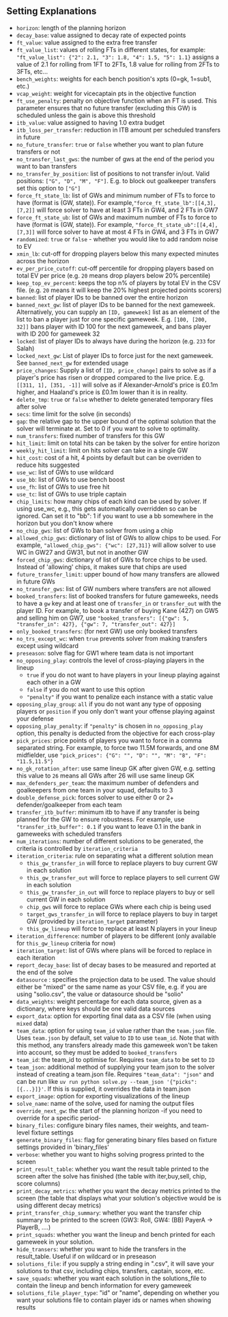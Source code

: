 ## Setting Explanations

  - `horizon`: length of the planning horizon
  - `decay_base`: value assigned to decay rate of expected points
  - `ft_value`: value assigned to the extra free transfer
  - `ft_value_list`: values of rolling FTs in different states, for example: `"ft_value_list": {"2": 2.1, "3": 1.8, "4": 1.5, "5": 1.1}` assigns a value of 2.1 for rolling from 1FT to 2FTs, 1.8 value for rolling from 2FTs to 3FTs, etc...
  - `bench_weights`: weights for each bench position's xpts (0=gk, 1=sub1, etc.)
  - `vcap_weight`: weight for vicecaptain pts in the objective function
  - `ft_use_penalty`: penalty on objective function when an FT is used. This parameter ensures that no future transfer (excluding this GW) is scheduled unless the gain is above this threshold
  - `itb_value`: value assigned to having 1.0 extra budget
  - `itb_loss_per_transfer`: reduction in ITB amount per scheduled transfers in future
  - `no_future_transfer`: `true` or `false` whether you want to plan future transfers or not
  - `no_transfer_last_gws`: the number of gws at the end of the period you want to ban transfers
  - `no_transfer_by_position`: list of positions to not transfer in/out. Valid positions: `["G", "D", "M", "F"]`. E.g. to block out goalkeeper transfers set this option to `["G"]`
  - `force_ft_state_lb`: list of GWs and minimum number of FTs to force to have (format is (GW, state)). For example,`"force_ft_state_lb":[[4,3], [7,2]]` will force solver to have at least 3 FTs in GW4, and 2 FTs in GW7
  - `force_ft_state_ub`: list of GWs and maximum number of FTs to force to have (format is (GW, state)). For example, `"force_ft_state_ub":[[4,4], [7,3]]` will force solver to have at most 4 FTs in GW4, and 3 FTs in GW7
  - `randomized`: `true` or `false` - whether you would like to add random noise to EV
  - `xmin_lb`: cut-off for dropping players below this many expected minutes across the horizon
  - `ev_per_price_cutoff`: cut-off percentile for dropping players based on total EV per price (e.g. `20` means drop players below 20% percentile)
  - `keep_top_ev_percent`: keeps the top n% of players by total EV in the CSV file. (e.g. `20` means it will keep the 20% highest projected points scorers)
  - `banned`: list of player IDs to be banned over the entire horizon
  - `banned_next_gw`: list of player IDs to be banned for the next gameweek. Alternatively, you can supply an `[ID, gameweek]` list as an element of the list to ban a player just for one specific gameweek. E.g. `[100, [200, 32]]` bans player with ID 100 for the next gameweek, and bans player with ID 200 for gameweek 32
  - `locked`: list of player IDs to always have during the horizon (e.g. `233` for Salah)
  - `locked_next_gw`: List of player IDs to force just for the next gameweek. See `banned_next_gw` for extended usage
  - `price_changes`: Supply a list of `[ID, price_change]` pairs to solve as if a player's price has risen or dropped compared to the live price. E.g. `[[311, 1], [351, -1]]` will solve as if Alexander-Arnold's price is £0.1m higher, and Haaland's price is £0.1m lower than it is in reality.
  - `delete_tmp`: `true` or `false` whether to delete generated temporary files after solve
  - `secs`: time limit for the solve (in seconds)
  - `gap`: the relative gap to the upper bound of the optimal solution that the solver will terminate at. Set to 0 if you want to solve to optimality.
  - `num_transfers`: fixed number of transfers for this GW
  - `hit_limit`: limit on total hits can be taken by the solver for entire horizon
  - `weekly_hit_limit`: limit on hits solver can take in a single GW
  - `hit_cost`: cost of a hit, 4 points by default but can be overriden to reduce hits suggested
  - `use_wc`: list of GWs to use wildcard
  - `use_bb`: list of GWs to use bench boost
  - `use_fh`: list of GWs to use free hit
  - `use_tc`: list of GWs to use triple captain
  - `chip_limits`: how many chips of each kind can be used by solver. If using use_wc, e.g., this gets automatically overridden so can be ignored. Can set it to "bb": 1 if you want to use a bb somewhere in the horizon but you don't know where
  - `no_chip_gws`: list of GWs to ban solver from using a chip
  - `allowed_chip_gws`: dictionary of list of GWs to allow chips to be used. For example, `"allowed_chip_gws": {"wc": [27,31]}` will allow solver to use WC in GW27 and GW31, but not in another GW
  - `forced_chip_gws`: dictionary of list of GWs to force chips to be used. Instead of 'allowing' chips, it makes sure that chips are used
  - `future_transfer_limit`: upper bound of how many transfers are allowed in future GWs
  - `no_transfer_gws`: list of GW numbers where transfers are not allowed
  - `booked_transfers`: list of booked transfers for future gameweeks, needs to have a `gw` key and at least one of `transfer_in` or `transfer_out` with the player ID. For example, to book a transfer of buying Kane (427) on GW5 and selling him on GW7, use `"booked_transfers": [{"gw": 5, "transfer_in": 427}, {"gw": 7, "transfer_out": 427}]`
  - `only_booked_transfers`: (for next GW) use only booked transfers
  - `no_trs_except_wc`: when `true` prevents solver from making transfers except using wildcard
  - `preseason`: solve flag for GW1 where team data is not important
  - `no_opposing_play`: controls the level of cross-playing players in the lineup
    - `true` if you do not want to have players in your lineup playing against each other in a GW
    - `false` if you do not want to use this option
    - `"penalty"` if you want to penalize each instance with a static value
  - `opposing_play_group`: `all` if you do not want any type of opposing players or `position` if you only don't want your offense playing against your defense
  - `opposing_play_penalty`: if `"penalty"` is chosen in `no_opposing_play` option, this penalty is deducted from the objective for each cross-play
  - `pick_prices`: price points of players you want to force in a comma separated string. For example, to force two 11.5M forwards, and one 8M midfielder, use `"pick_prices": {"G": "", "D": "", "M": "8", "F": "11.5,11.5"}`
  - `no_gk_rotation_after`: use same lineup GK after given GW, e.g. setting this value to `26` means all GWs after 26 will use same lineup GK
  - `max_defenders_per_team`: the maximum number of defenders and goalkeepers from one team in your squad, defaults to 3
  - `double_defense_pick`: forces solver to use either 0 or 2+ defender/goalkeeper from each team
  - `transfer_itb_buffer`: minimum itb to have if any transfer is being planned for the GW to ensure robustness. For example, use `"transfer_itb_buffer": 0.1` if you want to leave 0.1 in the bank in gameweeks with scheduled transfers
  - `num_iterations`: number of different solutions to be generated, the criteria is controlled by `iteration_criteria`
  - `iteration_criteria`: rule on separating what a different solution mean
    - `this_gw_transfer_in` will force to replace players to buy current GW in each solution
    - `this_gw_transfer_out` will force to replace players to sell current GW in each solution
    - `this_gw_transfer_in_out` will force to replace players to buy or sell current GW in each solution
    - `chip_gws` will force to replace GWs where each chip is being used
    - `target_gws_transfer_in` will force to replace players to buy in target GW (provided by `iteration_target` parameter)
    - `this_gw_lineup` will force to replace at least N players in your lineup
  - `iteration_difference`: number of players to be different (only available for `this_gw_lineup` criteria for now)
  - `iteration_target`: list of GWs where plans will be forced to replace in each iteration
  - `report_decay_base`: list of decay bases to be measured and reported at the end of the solve
  - `datasource` : specifies the projection data to be used. The value should either be "mixed" or the same name as your CSV file, e.g. if you are using "solio.csv", the value or datasource should be "solio"
  - `data_weights`: weight percentage for each data source, given as a dictionary, where keys should be one valid data sources
  - `export_data`: option for exporting final data as a CSV file (when using `mixed` data)
  - `team_data`: option for using `team_id` value rather than the `team.json` file. Uses `team.json` by default, set value to `ID` to use `team_id`. Note that with this method, any transfers already made this gameweek won't be taken into account, so they must be added to `booked_transfers`
  - `team_id`: the team_id to optimise for. Requires `team_data` to be set to `ID`
  - `team_json`: additional method of supplying your team json to the solver instead of creating a team.json file. Requires `"team_data": "json"` and can be run like `uv run python solve.py --team_json '{"picks": [{...}]}'`. If this is supplied, it overrides the data in team.json
  - `export_image`: option for exporting visualizations of the lineup
  - `solve_name`: name of the solve, used for naming the output files
  - `override_next_gw`: the start of the planning horizon -if you need to override for a specific period-
  - `binary_files`: configure binary files names, their weights, and team-level fixture settings
  - `generate_binary_files`: flag for generating binary files based on fixture settings provided in 'binary_files'
  - `verbose`: whether you want to highs solving progress printed to the screen
  - `print_result_table`: whether you want the result table printed to the screen after the solve has finished (the table with iter,buy,sell, chip, score columns)
  - `print_decay_metrics`: whether you want the decay metrics printed to the screen (the table that displays what your solution's objective would be is using different decay metrics)
  - `print_transfer_chip_summary`: whether you want the transfer chip summary to be printed to the screen (GW3: Roll, GW4: (BB) PayerA -> PlayerB, ....)
  - `print_squads`: whether you want the lineup and bench printed for each gameweek in your solution.
  - `hide_transers`: whether you want to hide the transfers in the result_table. Useful if on wildcard or in preseason
  - `solutions_file`: if you supply a string ending in ".csv", it will save your solutions to that csv, including chips, transfers, captain, score, etc.
  - `save_squads`: whether you want each solution in the solutions_file to contain the lineup and bench information for every gameweek
  - `solutions_file_player_type`: "id" or "name", depending on whether you want your solutions file to contain player ids or names when showing results
